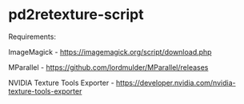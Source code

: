 # pd2retexture-script

Requirements:

ImageMagick - https://imagemagick.org/script/download.php

MParallel - https://github.com/lordmulder/MParallel/releases

NVIDIA Texture Tools Exporter - https://developer.nvidia.com/nvidia-texture-tools-exporter

